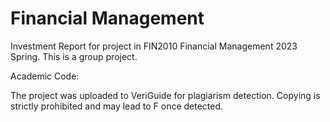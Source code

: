 # Financial Management

Investment Report for project in FIN2010 Financial Management 2023 Spring.
This is a group project.

Academic Code:

The project was uploaded to VeriGuide for plagiarism detection. Copying is strictly prohibited and may lead to F once detected.
